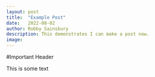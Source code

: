 ```yaml
---
layout: post
title:  "Example Post"
date:   2022-08-02
author: Robby Sainsbury
description: This demonstrates I can make a post now.
image: 
---
```


#Important Header

This is some text 
